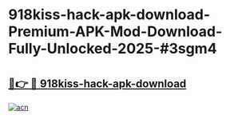 # 918kiss-hack-apk-download-Premium-APK-Mod-Download-Fully-Unlocked-2025-#3sgm4

# <h2><a href="https://bedroomkl.my?title=918kiss-hack-apk-download&ref=1AP">🔗👉 🔴 918kiss-hack-apk-download</a></h2>

[![acn](https://github.com/user-attachments/assets/0f9c940e-d8b0-45ae-aac7-cd30a18b3e1c)](https://bedroomkl.my?title=918kiss-hack-apk-download&ref=1AP)

